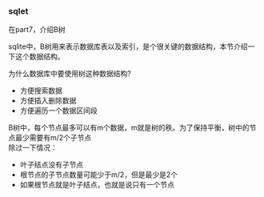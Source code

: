 ### sqlet



在part7，介绍B树  

sqlite中，B树用来表示数据库表以及索引，是个很关键的数据结构，本节介绍一下这个数据结构。  

为什么数据库中要使用树这种数据结构?  
- 方便搜索数据
- 方便插入删除数据
- 方便遍历一个数据区间段

B树中，每个节点最多可以有m个数据，m就是树的秩。为了保持平衡，树中的节点最少需要有m/2个子节点  
除过一下情况：  
- 叶子结点没有子节点
- 根节点的子节点数量可能少于m/2，但是最少是2个
- 如果根节点就是叶子结点，也就是说只有一个节点

